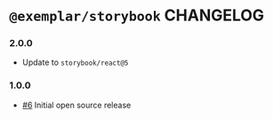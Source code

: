 # `@exemplar/storybook` CHANGELOG

### 2.0.0

- Update to `storybook/react@5`

### 1.0.0

- [#6] Initial open source release

[#6]: https://github.com/godaddy/exemplar/pull/6
